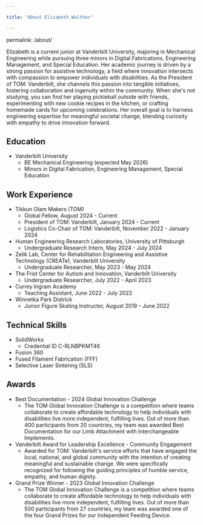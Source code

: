 ```yaml
---

title: "About Elizabeth Walther"

---
```

permalink: /about/

Elizabeth is a current junior at Vanderbilt University, majoring in Mechanical Engineering while pursuing three minors in Digital Fabrications, Engineering Management, and Special Education. Her academic journey is driven by a strong passion for assistive technology, a field where innovation intersects with compassion to empower individuals with disabilities. As the President of TOM: Vanderbilt, she channels this passion into tangible initiatives, fostering collaboration and ingenuity within the community. When she's not studying, you can find her playing pickleball outside with friends, experimenting with new cookie recipes in the kitchen, or crafting homemade cards for upcoming celebrations. Her overall goal is to harness engineering expertise for meaningful societal change, blending curiosity with empathy to drive innovation forward.

## Education

* Vanderbilt University
  * BE Mechanical Engineering (expected May 2026) 
  * Minors in Digital Fabrication, Engineering Management, Special Education

## Work Experience

* Tikkun Olam Makers (TOM)
  * Global Fellow, August 2024 - Current
  * President of TOM: Vanderbilt, January 2024 - Current
  * Logistics Co-Chair of TOM: Vanderbilt, November 2022 - January 2024
* Human Engineering Research Laboratories, University of Pittsburgh
  * Undergraduate Research Intern, May 2024 - July 2024
* Zelik Lab, Center for Rehabilitation Engineering and Assistive Technology (CREATe), Vanderbilt University
  * Undergraduate Researcher, May 2023 - May 2024
* The Frist Center for Autism and Innovation, Vanderbilt University
  * Undergraduate Researcher, July 2022 - April 2023
* Currey Ingram Academy
  * Teaching Assistant, June 2022 - July 2022
* Winnetka Park Districk
  * Junior Figure Skating Instructor, August 2019 - June 2022

## Technical Skills

* SolidWorks
  * Credential ID C-RLNBPKMT46
* Fusion 360
* Fused Filament Fabrication (FFF)
* Selective Laser Sintering (SLS)

## Awards 

* Best Documentation - 2024 Global Innovation Challenge
  * The TOM Global Innovation Challenge is a competition where teams collaborate to create affordable technology to help individuals with disabilities live more independent, fulfilling lives. Out of more than 400 participants from 20 countries, my team was awarded Best Documentation for our Limb Attachment with Interchangeable Implements.
* Vanderbilt Award for Leadership Excellence - Community Engagement
  * Awarded for TOM: Vanderbilt's service efforts that have engaged the local, national, and global community with the intention of creating meaningful and sustainable change. We were specifically recognized for following the guiding principles of humble service, empathy, and human dignity.
* Grand Prize Winner - 2023 Global Innovation Challenge
  * The TOM Global Innovation Challenge is a competition where teams collaborate to create affordable technology to help individuals with disabilities live more independent, fulfilling lives. Out of more than 500 participants from 27 countries, my team was awarded one of the four Grand Prizes for our Independent Feeding Device.

